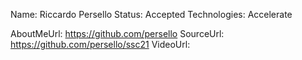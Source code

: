 Name: Riccardo Persello
Status: Accepted
Technologies: Accelerate

AboutMeUrl: https://github.com/persello
SourceUrl: https://github.com/persello/ssc21
VideoUrl: 

<!---
EXAMPLE
Name: John Appleseed
Status: Submitted <or> Winner <or> Distinguished <or> Rejected
Technologies: SwiftUI, RealityKit, CoreGraphic

AboutMeUrl: https://linkedin.com/in/johnappleseed
SourceUrl: https://github.com/johnappleseed/wwdc2025
VideoUrl: https://youtu.be/ABCDE123456
-->
